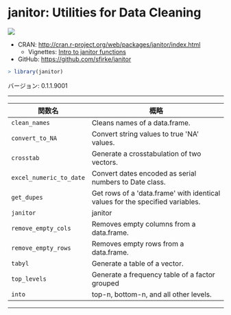 

# janitor: Utilities for Data Cleaning

[![](http://www.r-pkg.org/badges/version/janitor)](http://cran.rstudio.com/web/packages/janitor/index.html)

- CRAN: http://cran.r-project.org/web/packages/janitor/index.html
    - Vignettes: [Intro to janitor functions](https://github.com/sfirke/janitor/blob/master/vignettes/introduction.Rmd)
- GitHub: https://github.com/sfirke/janitor



```r
> library(janitor)
```

バージョン: 0.1.1.9001

-----



| 関数名 | 概略 |
|--------|------|
| `clean_names` | Cleans names of a data.frame. |
| `convert_to_NA` | Convert string values to true 'NA' values. |
| `crosstab` | Generate a crosstabulation of two vectors. |
| `excel_numeric_to_date` | Convert dates encoded as serial numbers to Date class. |
| `get_dupes` | Get rows of a 'data.frame' with identical values for the specified variables. |
| `janitor` | janitor |
| `remove_empty_cols` | Removes empty columns from a data.frame. |
| `remove_empty_rows` | Removes empty rows from a data.frame. |
| `tabyl` | Generate a table of a vector. |
| `top_levels` | Generate a frequency table of a factor grouped |
| `into` | top-n, bottom-n, and all other levels. |

-----
